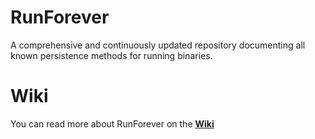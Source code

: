 # RunForever
 A comprehensive and continuously updated repository documenting all known persistence methods for running binaries.

# Wiki
You can read more about RunForever on the **[Wiki](https://github.com/kalhoralireza/RunForever/wiki)**